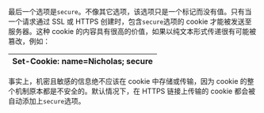 最后一个选项是`secure`。不像其它选项，该选项只是一个标记而没有值。只有当一个请求通过 SSL 或 HTTPS 创建时，包含`secure`选项的 cookie 才能被发送至服务器。这种 cookie 的内容具有很高的价值，如果以纯文本形式传递很有可能被篡改，例如：

| Set-Cookie: name=Nicholas; secure |
| :--- |


事实上，机密且敏感的信息绝不应该在 cookie 中存储或传输，因为 cookie 的整个机制原本都是不安全的。默认情况下，在 HTTPS 链接上传输的 cookie 都会被自动添加上`secure`选项。

